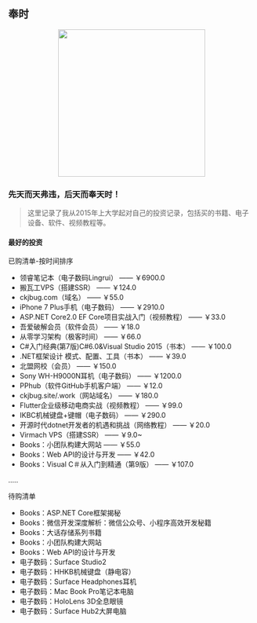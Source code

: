 ## 奉时
<div align="center">
    <img src="https://raw.githubusercontent.com/ckjbug/xiaokui/master/image/MM.jpg" height="300" width="300"> 
</div>

### 先天而天弗违，后天而奉天时！

> 这里记录了我从2015年上大学起对自己的投资记录，包括买的书籍、电子设备、软件、视频教程等。


#### 最好的投资

已购清单-按时间排序

- 领睿笔记本（电子数码Lingrui） —— ￥6900.0 
- 搬瓦工VPS（搭建SSR） —— ￥124.0
- ckjbug.com（域名） —— ￥55.0
- iPhone 7 Plus手机（电子数码） —— ￥2910.0
- ASP.NET Core2.0 EF Core项目实战入门（视频教程） ——  ￥33.0
- 吾爱破解会员（软件会员） —— ￥18.0
- 从零学习架构（极客时间） —— ￥66.0
- C#入门经典(第7版)C#6.0&Visual Studio 2015（书本） —— ￥100.0
- .NET框架设计 模式、配置、工具（书本） —— ￥39.0
- 北盟网校（会员） —— ￥150.0
- Sony WH-H9000N耳机（电子数码） —— ￥1200.0
- PPhub（软件GitHub手机客户端） —— ￥12.0
- ckjbug.site/.work（网站域名） —— ￥180.0
- Flutter企业级移动电商实战（视频教程） —— ￥99.0
- IKBC机械键盘+键帽（电子数码） —— ￥290.0
- 开源时代dotnet开发者的机遇和挑战（网络教程） —— ￥20.0
- Virmach VPS（搭建SSR） —— ￥9.0~
- Books：小团队构建大网站 —— ￥55.0
- Books：Web API的设计与开发 —— ￥42.0
- Books：Visual C＃从入门到精通（第9版） —— ￥107.0

.....

待购清单

- Books：ASP.NET Core框架揭秘
- Books：微信开发深度解析：微信公众号、小程序高效开发秘籍
- Books：大话存储系列书籍
- Books：小团队构建大网站
- Books：Web API的设计与开发
- 电子数码：Surface Studio2
- 电子数码：HHKB机械键盘（静电容）
- 电子数码：Surface Headphones耳机
- 电子数码：Mac Book Pro笔记本电脑
- 电子数码：HoloLens 3D全息眼镜
- 电子数码：Surface Hub2大屏电脑


